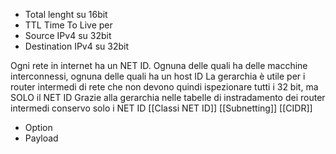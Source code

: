 - Total lenght su 16bit
- TTL Time To Live per 
- Source IPv4 su 32bit
- Destination IPv4 su 32bit

Ogni rete in internet ha un NET ID. Ognuna delle quali ha delle macchine interconnessi, ognuna delle quali ha un host ID
La gerarchia è utile per i router intermedi di rete che non devono quindi ispezionare tutti i 32 bit, ma SOLO il NET ID
Grazie alla gerarchia nelle tabelle di instradamento dei router intermedi conservo solo i NET ID
[[Classi NET ID]]
[[Subnetting]]
[[CIDR]]

- Option
- Payload